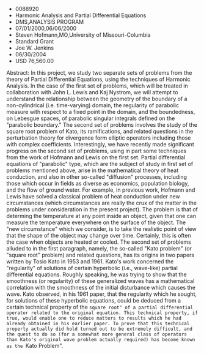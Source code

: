 
* 0088920
* Harmonic Analysis and Partial Differential Equations
* DMS,ANALYSIS PROGRAM
* 07/01/2000,06/06/2000
* Steven Hofmann,MO,University of Missouri-Columbia
* Standard Grant
* Joe W. Jenkins
* 06/30/2004
* USD 76,560.00

Abstract: In this project, we study two separate sets of problems from the
theory of Partial Differential Equations, using the techniques of Harmonic
Analysis. In the case of the first set of problems, which will be treated in
collaboration with John L. Lewis and Kaj Nystrom, we will attempt to understand
the relationship between the geometry of the boundary of a non-cylindrical (i.e.
time-varying) domain, the regularity of parabolic measure with respect to a
fixed point in the domain, and the boundedness, on Lebesgue spaces, of parabolic
singular integrals defined on the "parabolic boundary." The second set of
problems involves the study of the square root problem of Kato, its
ramifications, and related questions in the perturbation theory for divergence
form elliptic operators including those with complex coefficients.
Interestingly, we have recently made significant progress on the second set of
problems, using in part some techniques from the work of Hofmann and Lewis on
the first set. Partial differential equations of "parabolic" type, which are the
subject of study in first set of problems mentioned above, arise in the
mathematical theory of heat conduction, and also in other so-called "diffusion"
processes, including those which occur in fields as diverse as economics,
population biology, and the flow of ground water. For example, in previous work,
Hofmann and Lewis have solved a classical problem of heat conduction under new
circumstances (which circumstances are really the crux of the matter in the
problems under consideration in the present project). The problem is that of
determing the temperature at any point inside an object, given that one can
measure the temperature everywhere on the surface of the object. The "new
circumstance" which we consider, is to take the realistic point of view that the
shape of the object may change over time. Certainly, this is often the case when
objects are heated or cooled. The second set of problems alluded to in the first
paragraph, namely, the so-called "Kato problem" (or "square root" problem) and
related questions, has its origins in two papers written by Tosio Kato in 1953
and 1961. Kato's work concerned the "regularity" of solutions of certain
hyperbolic (i.e., wave-like) partial differential equations. Roughly speaking,
he was trying to show that the smoothness (or regularity) of these generalized
waves has a mathematical correlation with the smoothness of the initial
disturbance which causes the wave. Kato observed, in his 1961 paper, that the
regularity which he sought, for solutions of these hyperbolic equations, could
be deduced from a certain technical property of the ``square root" of a partial
differential operator related to the original equation. This technical property,
if true, would enable one to reduce matters to results which he had already
obtained in his earlier paper. To prove that this technical property actually
did hold turned out to be extremely difficult, and the quest to do so (for a
somewhat more general class of operators than Kato's original wave problem
actually required) has become known as the ``Kato Problem".




